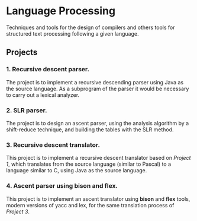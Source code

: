 # Language Processing
Techniques and tools for the design of compilers and others tools for structured text processing following a given language.
## Projects
### 1. Recursive descent parser.   ### 
The project is to implement a recursive descending parser using Java as the source language. As a subprogram of the parser it would be necessary to carry out a lexical analyzer.
### 2. SLR parser.   ###
The project is to design an ascent parser, using the analysis algorithm by a shift-reduce technique, and building the tables with the SLR method.
### 3. Recursive descent translator.   ###
This project is to implement a recursive descent translator based on _Project 1_, which translates from the source language (similar to Pascal) to a language similar to C, using Java as the source language.
### 4. Ascent parser using bison and flex.  ###
This project is to implement an ascent translator using  **bison** and **flex** tools, modern versions of yacc and lex, for the same translation process of _Project 3_.
